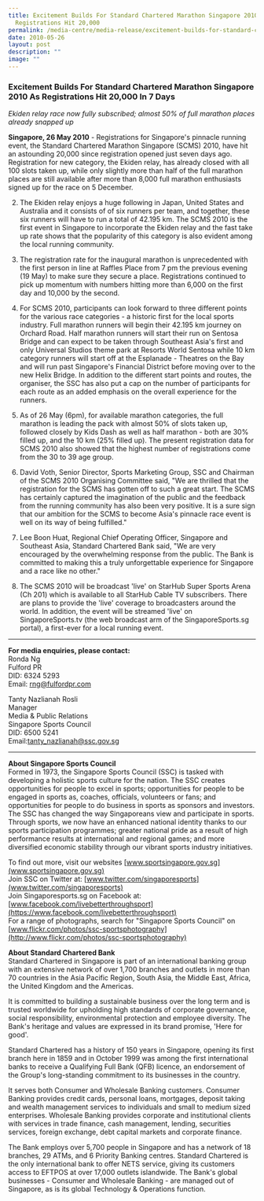 ```yaml
---
title: Excitement Builds For Standard Chartered Marathon Singapore 2010 As
  Registrations Hit 20,000
permalink: /media-centre/media-release/excitement-builds-for-standard-chartered-marathon-singapore-2010-as-reg/
date: 2010-05-26
layout: post
description: ""
image: ""
---
```

### **Excitement Builds For Standard Chartered Marathon Singapore 2010 As Registrations Hit 20,000 In 7 Days**

_Ekiden relay race now fully subscribed; almost 50% of full marathon places already snapped up_

**Singapore, 26 May 2010** - Registrations for Singapore's pinnacle running event, the Standard Chartered Marathon Singapore (SCMS) 2010, have hit an astounding 20,000 since registration opened just seven days ago. Registration for new category, the Ekiden relay, has already closed with all 100 slots taken up, while only slightly more than half of the full marathon places are still available after more than 8,000 full marathon enthusiasts signed up for the race on 5 December.

2. The Ekiden relay enjoys a huge following in Japan, United States and Australia and it consists of of six runners per team, and together, these six runners will have to run a total of 42.195 km. The SCMS 2010 is the first event in Singapore to incorporate the Ekiden relay and the fast take up rate shows that the popularity of this category is also evident among the local running community.

3. The registration rate for the inaugural marathon is unprecedented with the first person in line at Raffles Place from 7 pm the previous evening (19 May) to make sure they secure a place. Registrations continued to pick up momentum with numbers hitting more than 6,000 on the first day and 10,000 by the second.

4. For SCMS 2010, participants can look forward to three different points for the various race categories - a historic first for the local sports industry. Full marathon runners will begin their 42.195 km journey on Orchard Road. Half marathon runners will start their run on Sentosa Bridge and can expect to be taken through Southeast Asia's first and only Universal Studios theme park at Resorts World Sentosa while 10 km category runners will start off at the Esplanade - Theatres on the Bay and will run past Singapore's Financial District before moving over to the new Helix Bridge. In addition to the different start points and routes, the organiser, the SSC has also put a cap on the number of participants for each route as an added emphasis on the overall experience for the runners.

5. As of 26 May (6pm), for available marathon categories, the full marathon is leading the pack with almost 50% of slots taken up, followed closely by Kids Dash as well as half marathon - both are 30% filled up, and the 10 km (25% filled up). The present registration data for SCMS 2010 also showed that the highest number of registrations come from the 30 to 39 age group.

6. David Voth, Senior Director, Sports Marketing Group, SSC and Chairman of the SCMS 2010 Organising Committee said, "We are thrilled that the registration for the SCMS has gotten off to such a great start. The SCMS has certainly captured the imagination of the public and the feedback from the running community has also been very positive. It is a sure sign that our ambition for the SCMS to become Asia's pinnacle race event is well on its way of being fulfilled."

7. Lee Boon Huat, Regional Chief Operating Officer, Singapore and Southeast Asia, Standard Chartered Bank said, "We are very encouraged by the overwhelming response from the public. The Bank is committed to making this a truly unforgettable experience for Singapore and a race like no other."

8. The SCMS 2010 will be broadcast 'live' on StarHub Super Sports Arena (Ch 201) which is available to all StarHub Cable TV subscribers. There are plans to provide the 'live' coverage to broadcasters around the world. In addition, the event will be streamed 'live' on SingaporeSports.tv (the web broadcast arm of the SingaporeSports.sg portal), a first-ever for a local running event.

---

**For media enquiries, please contact:**
<br>
Ronda Ng<br>
Fulford PR<br>
DID: 6324 5293<br>
Email: [rng@fulfordpr.com](mailto:rng@fulfordpr.com)

Tanty Nazlianah Rosli<br>
Manager<br>
Media & Public Relations<br>
Singapore Sports Council<br>
DID: 6500 5241<br>
Email:[tanty_nazlianah@ssc.gov.sg](mailto:tanty_nazlianah@ssc.gov.sg)

---

**About Singapore Sports Council**<br>
Formed in 1973, the Singapore Sports Council (SSC) is tasked with developing a holistic sports culture for the nation. The SSC creates opportunities for people to excel in sports; opportunities for people to be engaged in sports as, coaches, officials, volunteers or fans; and opportunities for people to do business in sports as sponsors and investors. The SSC has changed the way Singaporeans view and participate in sports. Through sports, we now have an enhanced national identity thanks to our sports participation programmes; greater national pride as a result of high performance results at international and regional games; and more diversified economic stability through our vibrant sports industry initiatives.

To find out more, visit our websites [www.sportsingapore.gov.sg](www.sportsingapore.gov.sg)<br>
Join SSC on Twitter at: [www.twitter.com/singaporesports](www.twitter.com/singaporesports)<br>
Join Singaporesports.sg on Facebook at: [www.facebook.com/livebetterthroughsport](https://www.facebook.com/livebetterthroughsport)<br>
For a range of photographs, search for "Singapore Sports Council" on [www.flickr.com/photos/ssc-sportsphotography](http://www.flickr.com/photos/ssc-sportsphotography)

**About Standard Chartered Bank**<br>
Standard Chartered in Singapore is part of an international banking group with an extensive network of over 1,700 branches and outlets in more than 70 countries in the Asia Pacific Region, South Asia, the Middle East, Africa, the United Kingdom and the Americas.

It is committed to building a sustainable business over the long term and is trusted worldwide for upholding high standards of corporate governance, social responsibility, environmental protection and employee diversity. The Bank's heritage and values are expressed in its brand promise, 'Here for good'.

Standard Chartered has a history of 150 years in Singapore, opening its first branch here in 1859 and in October 1999 was among the first international banks to receive a Qualifying Full Bank (QFB) licence, an endorsement of the Group's long-standing commitment to its businesses in the country.

It serves both Consumer and Wholesale Banking customers. Consumer Banking provides credit cards, personal loans, mortgages, deposit taking and wealth management services to individuals and small to medium sized enterprises. Wholesale Banking provides corporate and institutional clients with services in trade finance, cash management, lending, securities services, foreign exchange, debt capital markets and corporate finance.

The Bank employs over 5,700 people in Singapore and has a network of 18 branches, 29 ATMs, and 6 Priority Banking centres. Standard Chartered is the only international bank to offer NETS service, giving its customers access to EFTPOS at over 17,000 outlets islandwide. The Bank's global businesses - Consumer and Wholesale Banking - are managed out of Singapore, as is its global Technology & Operations function.